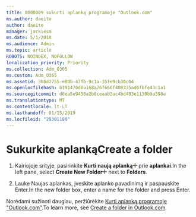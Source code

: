 ```yaml
---
title: 8000009 sukurti aplanką programoje "Outlook.com"
ms.author: daeite
author: daeite
manager: jackiesm
ms.date: 5/1/2018
ms.audience: Admin
ms.topic: article
ROBOTS: NOINDEX, NOFOLLOW
localization_priority: Priority
ms.collection: Adm_O365
ms.custom: Adm_O365
ms.assetid: 3b8d2755-e80b-47fb-9c1a-35fe9cb30c04
ms.openlocfilehash: b191470d0a168a76f666f408335ad6fbfe43c1a1
ms.sourcegitcommit: d6ea5e9458a2b8ceaab3ac4bd483e1130b9a398a
ms.translationtype: MT
ms.contentlocale: lt-LT
ms.lasthandoff: 01/15/2019
ms.locfileid: "28301180"
---
```

# <a name="create-a-folder"></a><span data-ttu-id="2cef7-102">Sukurkite aplanką</span><span class="sxs-lookup"><span data-stu-id="2cef7-102">Create a folder</span></span>

1. <span data-ttu-id="2cef7-103">Kairiojoje srityje, pasirinkite **Kurti naują aplanką**![The sukurti naują aplanką mygtukas](media/d8e28612-fbdb-4d28-a4d0-14f7834cfd97.png) prie **aplankai**.</span><span class="sxs-lookup"><span data-stu-id="2cef7-103">In the left pane, select **Create New Folder**![The Create new folder button](media/d8e28612-fbdb-4d28-a4d0-14f7834cfd97.png) next to **Folders**.</span></span> 
    
2. <span data-ttu-id="2cef7-104">Lauke Naujas aplankas, įveskite aplanko pavadinimą ir paspauskite Enter.</span><span class="sxs-lookup"><span data-stu-id="2cef7-104">In the new folder box, enter a name for the folder and press Enter.</span></span>
    
<span data-ttu-id="2cef7-105">Norėdami sužinoti daugiau, peržiūrėkite [Kurti aplanką programoje "Outlook.com"](https://go.microsoft.com/fwlink/p/?linkid=873114).</span><span class="sxs-lookup"><span data-stu-id="2cef7-105">To learn more, see [Create a folder in Outlook.com](https://go.microsoft.com/fwlink/p/?linkid=873114).</span></span>
  

